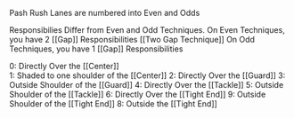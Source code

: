Pash Rush Lanes are numbered into Even and Odds

Responsibilies Differ from Even and Odd Techniques. 
On Even Techniques, you have 2 [[Gap]] Responsibilities
[[Two Gap Technique]] 
On Odd Techniques, you have 1 [[Gap]] Responsibilities


0: Directly Over the [[Center]]  
	1: Shaded to one shoulder of the [[Center]]
2: Directly Over the [[Guard]]
	3: Outside Shoulder of the [[Guard]]
4: Directly Over the [[Tackle]]
	5: Outside Shoulder of the [[Tackle]]
6: Directly Over the [[Tight End]]
	9: Outside Shoulder of the [[Tight End]]
8: Outside the [[Tight End]]


